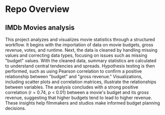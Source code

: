# Repo Overview

## IMDb Movies analysis

This project analyzes and visualizes movie statistics through a structured workflow. It begins with the importation of data on movie budgets, gross revenue, votes, and runtime. Next, the data is cleaned by handling missing values and correcting data types, focusing on issues such as missing "budget" values. With the cleaned data, summary statistics are calculated to understand central tendencies and spreads. Hypothesis testing is then performed, such as using Pearson correlation to confirm a positive relationship between "budget" and "gross revenue." Visualizations, including scatter plots and correlation matrices, illustrate the relationships between variables. The analysis concludes with a strong positive correlation (r = 0.74, p < 0.01) between a movie's budget and its gross revenue, suggesting that higher budgets tend to lead to higher revenue. These insights help filmmakers and studios make informed budget planning decisions.

